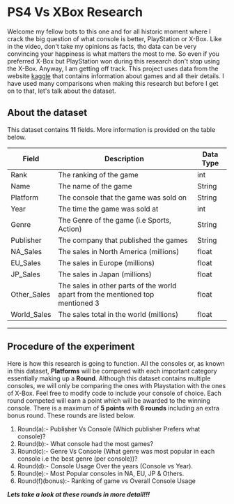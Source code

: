 # PS4 Vs XBox Research

Welcome my fellow bots to this one and for all historic moment where I crack the big question of what console is better, PlayStation or X-Box. Like in the video, don't take my opinions as facts, tho data can be very convincing your happiness is what matters the most to me. So even if you preferred X-Box but PlayStation won during this research don't stop using the X-Box. Anyway, I am getting off track. This project uses data from the website [kaggle](https://www.kaggle.com/gregorut/videogamesales) that contains information about games and all their details. I have used many comparisons when making this research but before I get on to that, let's talk about the dataset.

## About the dataset
This dataset contains **11** fields. More information is provided on the table below.

| Field      | Description | Data Type |
| ----------- | ----------- |----------- |
| Rank      | The ranking of the game       | int
| Name   | The name of the game        | String
| Platform   | The console that the game was sold on        | String
| Year   | The time the game was sold at        | int
| Genre   | The Genre of the game (i.e Sports, Action)        | String
| Publisher   | The company that published the games        | String
| NA_Sales   | The sales in North America (millions)      | float
| EU_Sales   | The sales in Europe (millions)       | float
| JP_Sales   | The sales in Japan (millions)       | float
| Other_Sales   | The sales in other parts of the world apart from the mentioned top mentioned 3       | float
| World_Sales   | The sales total in the world (millions)       | float



---

## Procedure of the experiment
Here is how this research is going to function. All the consoles or, as known in this dataset, **Platforms** will be compared with each important category essentially making up a **Round**. Although this dataset contains multiple consoles, we will only be comparing the ones with Playstation with the ones of X-Box. Feel free to modify code to include your console of choice. Each round competed will earn a point which will be awarded to the winning console. There is a maximum of **5 points** with **6 rounds** including an extra bonus round. These rounds are listed below.


1.   Round(a):- Publisher Vs Console (Which publisher Prefers what console)?
2.   Round(b):- What console had the most games?
3.   Round(c):- Genre Vs Console (What genre was most popular in each console i.e the best genre (per console))?
4. Round(d):- Console Usage Over the years (Console vs Year).
5. Round(e):- Most Popular consoles in NA, EU, JP & Others.
6. Round(f)(bonus):- Ranking of game vs Overall Console Usage

***Lets take a look at these rounds in more detail!!!***

